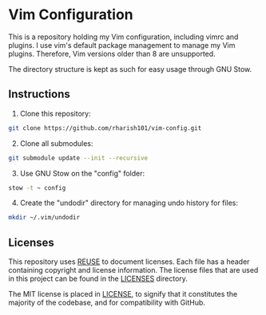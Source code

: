 <!--
SPDX-FileCopyrightText: 2019 Harish Rajagopal <harish.rajagopals@gmail.com>

SPDX-License-Identifier: MIT
-->

# Vim Configuration

This is a repository holding my Vim configuration, including vimrc and plugins.
I use vim's default package management to manage my Vim plugins.
Therefore, Vim versions older than 8 are unsupported.

The directory structure is kept as such for easy usage through GNU Stow.

## Instructions

1. Clone this repository:
```sh
git clone https://github.com/rharish101/vim-config.git
```
2. Clone all submodules:
```sh
git submodule update --init --recursive
```
3. Use GNU Stow on the "config" folder:
```sh
stow -t ~ config
```
4. Create the "undodir" directory for managing undo history for files:
```sh
mkdir ~/.vim/undodir
```

## Licenses
This repository uses [REUSE](https://reuse.software/) to document licenses.
Each file has a header containing copyright and license information.
The license files that are used in this project can be found in the [LICENSES](./LICENSES) directory.

The MIT license is placed in [LICENSE](./LICENSE), to signify that it constitutes the majority of the codebase, and for compatibility with GitHub.
